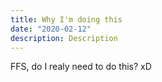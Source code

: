 ```yaml
---
title: Why I'm doing this
date: "2020-02-12"
description: Description
---
```


FFS, do I realy need to do this? xD
